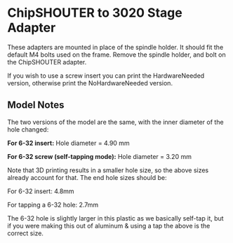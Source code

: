 # ChipSHOUTER to 3020 Stage Adapter

These adapters are mounted in place of the spindle holder. It should fit the default M4 bolts used on the frame. Remove the spindle holder, and bolt on the ChipSHOUTER adapter.

If you wish to use a screw insert you can print the HardwareNeeded version, otherwise print the NoHardwareNeeded version.

## Model Notes

The two versions of the model are the same, with the inner diameter of the hole changed:

**For 6-32 insert:**
  Hole diameter = 4.90 mm

**For 6-32 screw (self-tapping mode):**
  Hole diameter = 3.20 mm

Note that 3D printing results in a smaller hole size, so the above sizes already account for that. The end hole sizes should be:

For 6-32 insert: 4.8mm

For tapping a 6-32 hole: 2.7mm

The 6-32 hole is slightly larger in this plastic as we basically self-tap it, but if you were making this out of aluminum & using a tap the above is the correct size.